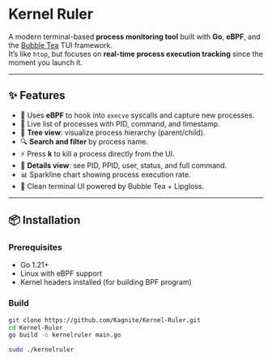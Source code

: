 # Kernel Ruler

A modern terminal-based **process monitoring tool** built with **Go**, **eBPF**, and the [Bubble Tea](https://github.com/charmbracelet/bubbletea) TUI framework.  
It’s like `htop`, but focuses on **real-time process execution tracking** since the moment you launch it.

---

## ✨ Features
- 📡 Uses **eBPF** to hook into `execve` syscalls and capture new processes.  
- 📝 Live list of processes with PID, command, and timestamp.  
- 🌳 **Tree view**: visualize process hierarchy (parent/child).  
- 🔍 **Search and filter** by process name.  
- ⚡ Press **k** to kill a process directly from the UI.  
- 📜 **Details view**: see PID, PPID, user, status, and full command.  
- 📊 Sparkline chart showing process execution rate.  
- 🎨 Clean terminal UI powered by Bubble Tea + Lipgloss.  

---

## 📦 Installation

### Prerequisites
- Go 1.21+  
- Linux with eBPF support  
- Kernel headers installed (for building BPF program)  

### Build
```bash
git clone https://github.com/Kagnite/Kernel-Ruler.git
cd Kernel-Ruler
go build -o kernelruler main.go

sudo ./kernelruler
